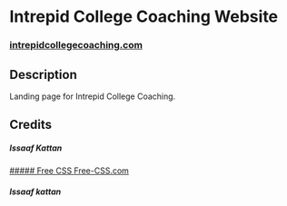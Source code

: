 # Intrepid College Coaching Website


### <a href="http://intrepidcollegecoaching.com">intrepidcollegecoaching.com</a> 

## Description
Landing page for Intrepid College Coaching.

## Credits
##### Issaaf Kattan
<a href="https://github.com/issaafalkattan/React-Landing-Page-Template">
##### Free CSS 
<a href="https://www.free-css.com/assets/files/free-css-templates/preview/page234/interact/">Free-CSS.com </a>

##### Issaaf kattan
